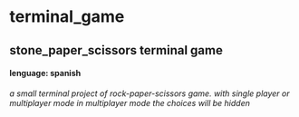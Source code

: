 # terminal_game
## stone_paper_scissors terminal game
#### lenguage: spanish

_a small terminal project of rock-paper-scissors game.
with single player or multiplayer mode
in multiplayer mode the choices will be hidden_
